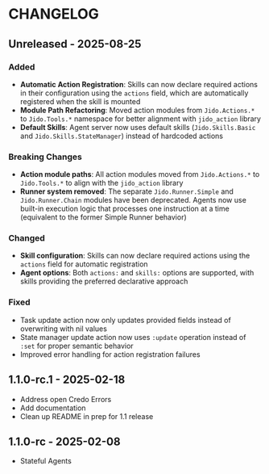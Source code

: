 # CHANGELOG

<!-- %% CHANGELOG_ENTRIES %% -->

## Unreleased - 2025-08-25

### Added
- **Automatic Action Registration**: Skills can now declare required actions in their configuration using the `actions` field, which are automatically registered when the skill is mounted
- **Module Path Refactoring**: Moved action modules from `Jido.Actions.*` to `Jido.Tools.*` namespace for better alignment with `jido_action` library
- **Default Skills**: Agent server now uses default skills (`Jido.Skills.Basic` and `Jido.Skills.StateManager`) instead of hardcoded actions

### Breaking Changes
- **Action module paths**: All action modules moved from `Jido.Actions.*` to `Jido.Tools.*` to align with the `jido_action` library
- **Runner system removed**: The separate `Jido.Runner.Simple` and `Jido.Runner.Chain` modules have been deprecated. Agents now use built-in execution logic that processes one instruction at a time (equivalent to the former Simple Runner behavior)

### Changed
- **Skill configuration**: Skills can now declare required actions using the `actions` field for automatic registration
- **Agent options**: Both `actions:` and `skills:` options are supported, with skills providing the preferred declarative approach

### Fixed
- Task update action now only updates provided fields instead of overwriting with nil values
- State manager update action now uses `:update` operation instead of `:set` for proper semantic behavior
- Improved error handling for action registration failures

## 1.1.0-rc.1 - 2025-02-18

- Address open Credo Errors
- Add documentation
- Clean up README in prep for 1.1 release

## 1.1.0-rc - 2025-02-08

- Stateful Agents
